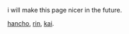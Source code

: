 i will make this page nicer in the future.

[hancho](https://github.com/9ANTZ), [rin](https://github.com/megatensei), [kai](https://github.com/girlflopwife).

